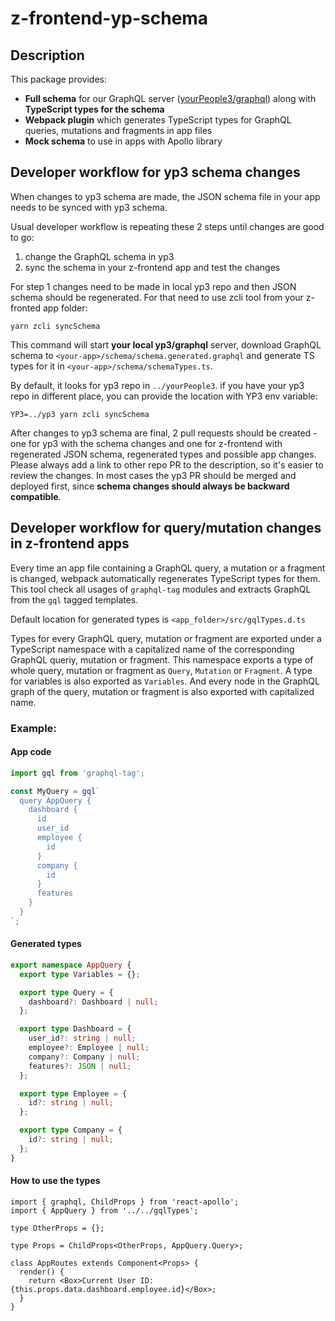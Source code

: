 # z-frontend-yp-schema

## Description

This package provides:

- **Full schema** for our GraphQL server ([yourPeople3/graphql](https://github.com/zenefits/yourPeople3/tree/master/graphql)) along with **TypeScript types for the schema**
- **Webpack plugin** which generates TypeScript types for GraphQL queries, mutations and fragments in app files
- **Mock schema** to use in apps with Apollo library

## Developer workflow for yp3 schema changes

When changes to yp3 schema are made, the JSON schema file in your app needs to be synced with yp3 schema.

Usual developer workflow is repeating these 2 steps until changes are good to go:

1.  change the GraphQL schema in yp3
2.  sync the schema in your z-frontend app and test the changes

For step 1 changes need to be made in local yp3 repo and then JSON schema should be regenerated. For that need to use zcli tool from your z-fronted app folder:

```
yarn zcli syncSchema
```

This command will start **your local yp3/graphql** server, download GraphQL schema to `<your-app>/schema/schema.generated.graphql` and generate TS types for it in `<your-app>/schema/schemaTypes.ts`.

By default, it looks for yp3 repo in `../yourPeople3`. if you have your yp3 repo in different place, you can provide the location with YP3 env variable:

```
YP3=../yp3 yarn zcli syncSchema
```

After changes to yp3 schema are final, 2 pull requests should be created - one for yp3 with the schema changes and one for z-frontend with regenerated JSON schema, regenerated types and possible app changes.
Please always add a link to other repo PR to the description, so it's easier to review the changes. In most cases the yp3 PR should be merged and deployed first, since **schema changes should always be backward compatible**.

## Developer workflow for query/mutation changes in z-frontend apps

Every time an app file containing a GraphQL query, a mutation or a fragment is changed, webpack automatically regenerates TypeScript types for them. This tool check all usages of `graphql-tag` modules and extracts GraphQL from the `gql` tagged templates.

Default location for generated types is `<app_folder>/src/gqlTypes.d.ts`

Types for every GraphQL query, mutation or fragment are exported under a TypeScript namespace with a capitalized name of the corresponding GraphQL queriy, mutation or fragment.
This namespace exports a type of whole query, mutation or fragment as `Query`, `Mutation` or `Fragment`. A type for variables is also exported as `Variables`. And every node in the GraphQL graph of the query, mutation or fragment is also exported with capitalized name.

### Example:

#### App code

```ts
import gql from 'graphql-tag';

const MyQuery = gql`
  query AppQuery {
    dashboard {
      id
      user_id
      employee {
        id
      }
      company {
        id
      }
      features
    }
  }
`;
```

#### Generated types

```ts
export namespace AppQuery {
  export type Variables = {};

  export type Query = {
    dashboard?: Dashboard | null;
  };

  export type Dashboard = {
    user_id?: string | null;
    employee?: Employee | null;
    company?: Company | null;
    features?: JSON | null;
  };

  export type Employee = {
    id?: string | null;
  };

  export type Company = {
    id?: string | null;
  };
}
```

#### How to use the types

```tsx
import { graphql, ChildProps } from 'react-apollo';
import { AppQuery } from '../../gqlTypes';

type OtherProps = {};

type Props = ChildProps<OtherProps, AppQuery.Query>;

class AppRoutes extends Component<Props> {
  render() {
    return <Box>Current User ID: {this.props.data.dashboard.employee.id}</Box>;
  }
}
```
